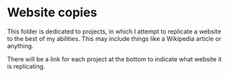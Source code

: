 # Website copies
This folder is dedicated to projects, in which I attempt to replicate a website to the best of my abilities. This may include things like a Wikipedia article or anything.

There will be a link for each project at the bottom to indicate what website it is replicating.

